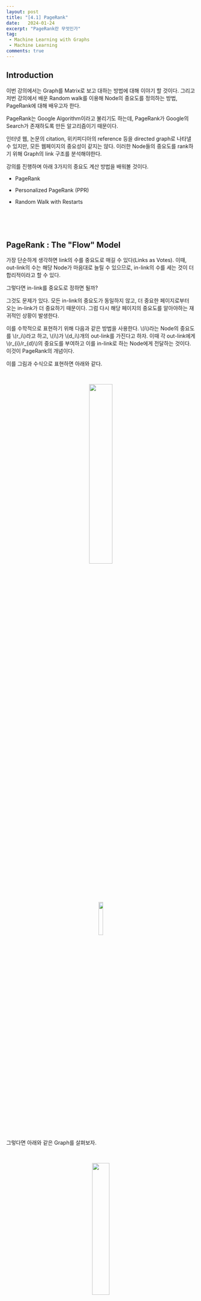 ```yaml
---
layout: post
title: "[4.1] PageRank"
date:   2024-01-24
excerpt: "PageRank란 무엇인가"
tag: 
 - Machine Learning with Graphs
 - Machine Learning
comments: true
---
```


## Introduction

이번 강의에서는 Graph를 Matrix로 보고 대하는 방법에 대해 이야기 할 것이다. 그리고 저번 강의에서 배운 Random walk를 이용해 Node의 중요도를 정의하는 방법, PageRank에 대해 배우고자 한다.

PageRank는 Google Algorithm이라고 불리기도 하는데, PageRank가 Google의 Search가 존재하도록 만든 알고리즘이기 때문이다.

인터넷 웹, 논문의 citation, 위키피디아의 reference 등을 directed graph로 나타낼 수 있지만, 모든 웹페이지의 중요성이 같지는 않다. 이러한 Node들의 중요도를 rank하기 위해 Graph의 link 구조를 분석해야한다.

강의를 진행하며 아래 3가지의 중요도 계산 방법을 배워볼 것이다.

* PageRank

* Personalized PageRank (PPR)

* Random Walk with Restarts

<br>
<br>
<br>

## PageRank : The "Flow" Model

가장 단순하게 생각하면 link의 수를 중요도로 매길 수 있다(Links as Votes). 이때, out-link의 수는 해당 Node가 마음대로 늘릴 수 있으므로, in-link의 수를 세는 것이 더 합리적이라고 할 수 있다.

그렇다면 in-link를 중요도로 정하면 될까?

그것도 문제가 있다. 모든 in-link의 중요도가 동일하지 않고, 더 중요한 페이지로부터 오는 in-link가 더 중요하기 때문이다. 그럼 다시 해당 페이지의 중요도를 알아야하는 재귀적인 상황이 발생한다.

이를 수학적으로 표현하기 위해 다음과 같은 방법을 사용한다. \\(i\\)라는 Node의 중요도를 \\(r_i\\)라고 하고, \\(i\\)가 \\(d_i\\)개의 out-link를 가진다고 하자. 이때 각 out-link에게 \\(r_{i}/r_{d}\\)의 중요도를 부여하고 이를 in-link로 하는 Node에게 전달하는 것이다. 이것이 PageRank의 개념이다.

이를 그림과 수식으로 표현하면 아래와 같다.

<br>

<p align="center">
  <img src="{{site.baseurl}}/assets/img/PageRank/outlink.png" style="width: 35%"/>
</p>

<p align="center">
  <img src="{{site.baseurl}}/assets/img/PageRank/math1.png" style="width: 15%"/>
</p>

<br>

그렇다면 아래와 같은 Graph를 살펴보자.

<br>

<p align="center">
  <img src="{{site.baseurl}}/assets/img/PageRank/example.png" style="width: 30%"/>
</p>

<br>

이런 경우, 아래 3개의 방정식이 성립한다.

\\[r_{y} = r_{y}/2 + r_{a}/2\\]
\\[r_{a} = r_{y}/2 + r_{m}\\]
\\[r_{m} = r_{a}/2\\]

그리고 여기에 중요도의 총합이 1이라는 정의를 추가하면?

\\[r_{y} + r_{a} + r_{m} = 1\\]

연립일차방정식을 가우스 소거법으로 풀 수 있(긴하)다. 하지만, 우리는 이보다 엘레강스 한 방법을 배워보자.

<br>
<br>
<br>

## PageRank : Matrix Formulation

Graph를 이제 Stochastic adgacency matrix M을 정의해보자. 이 matrix는 column을 out-link가 향하는 Node로, row를 in-link가 들어오는 Node로 한다. 그러면 각 column의 합은 1이 되고, 이는 확률 분포를 의미한다.

추가로 Rank vector r을 정의하자. 이 vector의 각 index에는 해당 Node의 중요도 값이 들어가있고, 총합이 1이 된다. 그러면 아래와 같은 식이 성립한다.

\\[r = M \cdot r\\]

그리고 이는 위에서 사용한 아래의 식과 형태만 다르고 의미적으로 같다.

<br>

<p align="center">
  <img src="{{site.baseurl}}/assets/img/PageRank/math1.png" style="width: 15%"/>
</p>

<br>

이러한 행렬 연산 과정을 예시로 보면 아래와 같다.

<br>

<p align="center">
  <img src="{{site.baseurl}}/assets/img/PageRank/example2.png" style="width: 50%"/>
</p>

<br>

## Connection to Random Walk

수식적으로 풀어보았으니 이제 직관적으로도 이해해보자. 이제는 PageRank를 이전에 배운 Random Walk와 연결지어 생각해보려고 한다.

uniformly(모든 확률이 동등하게) random하게 out-link를 클릭하며 웹서핑을 하는 사람이 있다고 가정해보자. 이러한 과정이 무한하게 지속되면 웹서퍼는 어디에 존재하게 될까?

서퍼가 \\(t\\)라는 시점에 \\(i\\)라는 페이지에 존재할 가능성을 \\(p(t)\\)라는 벡터에서 i번째에 들어가는 값이라고 하자. 그러면 \\(p(t)\\)는 페이지들에 대한 확률분포가 된다.

그러면 \\(t+1\\) 시점에 웹서퍼는 행렬 \\(M\\)에 \\(p(t)\\)를 곱한 확률 분포를 가지게 된다.

그렇다면 어느 시점에 웹서퍼가 \\(p(t+1) = M \cdot p(t) = p(t)\\)인 상태에 도달했다고 가정해보자. 이 지점에서는 stationary distribution(정적분포) 상태가 된다. 그리고 이는 이전에 살펴본 \\(r = M \cdot r\\)과 같으므로, \\(r\\) 자체가 random walk에서의 stationary distribution이라는 의미이다.

이러한 flow 기반의 수식이 flow로 해석될 수도 있고, 방금과 같이 무한히 random walk하는 사람이 시작지점과 무관하게 stationary distribution한 곳으로 회귀하는 것으로 해석할 수도 있다. 이를 계산하는 것이 곧 위에서 보았던 재귀적인 수식을 계산하는 것과 동일한 것이다.

여기서 한가지의 관점을 더 추가해보자.

위에서 본 \\(r = M \cdot r\\) 식을 \\(1 \cdot r = M \cdot r\\)이라고 본다면, 이는 eigenvector/eigenvalue 공식과도 구조가 같아진다. 즉, \\(M\\)이 1이라는 eigenvalue를 가질 때, eigenvector가 \\(r\\)인 것이다.

그리고 이때의 r은 \\(M(M(M(...Mu)))\\)처럼 웹서퍼가 \\(u\\)에서 시작하여 무한히 많은 random walk후의 위치이다.

다음 포스트에서는 이러한 \\(r\\)을 효율적으로 구하는 방법인 Power Iteration에 대해 배워보도록 하겠다.


<br>
<br>
<br>

## summary

<br>

<p align="center">
  <img src="{{site.baseurl}}/assets/img/PageRank/summary.png" style="width: 65%"/>
</p>

<br>

### 출처, 더 궁금하다면?
[Stanford CS224W: Machine Learning with Graphs | 2021 | Lecture 4.1 - PageRank](https://youtu.be/TU0ankRcHmo?si=xDvZDA75DWSfmJpN)